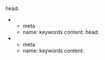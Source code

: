 head:
  - - meta
    - name: keywords
      content: 
head:
  - - meta
    - name: keywords
      content: 
